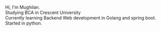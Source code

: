 Hi, I'm Mughilan.<br>
Studying BCA in Crescent University<br>
Currently learning Backend Web development in Golang and spring boot.
Started in python.



